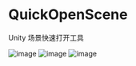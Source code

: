 # QuickOpenScene
Unity 场景快速打开工具

![image](https://user-images.githubusercontent.com/49801599/212704223-d0d961e0-aa40-4246-ae1a-cd10e2a54f7c.png)
![image](https://user-images.githubusercontent.com/49801599/212704250-e71ae19f-544c-42c4-9d72-211ee4e84d25.png)
![image](https://user-images.githubusercontent.com/49801599/212704415-eddb3bae-c1f2-498f-aba3-aea65f7710d8.png)
